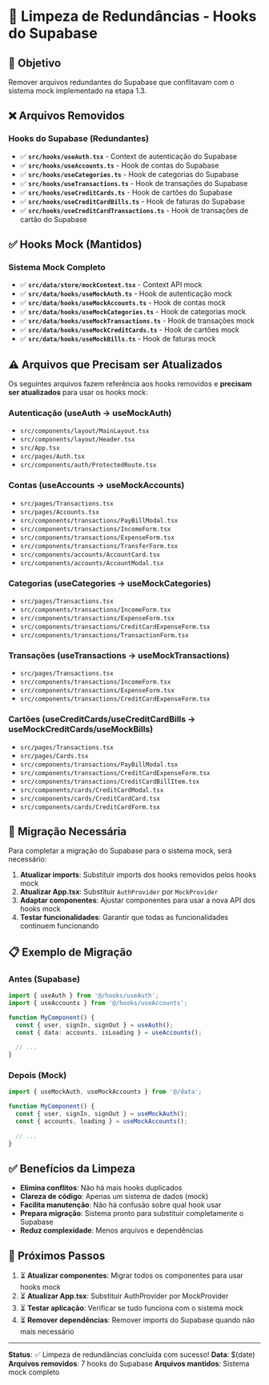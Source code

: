 # 🧹 Limpeza de Redundâncias - Hooks do Supabase

## 🎯 Objetivo

Remover arquivos redundantes do Supabase que conflitavam com o sistema mock implementado na etapa 1.3.

## ❌ Arquivos Removidos

### Hooks do Supabase (Redundantes)
- ✅ **`src/hooks/useAuth.tsx`** - Context de autenticação do Supabase
- ✅ **`src/hooks/useAccounts.ts`** - Hook de contas do Supabase  
- ✅ **`src/hooks/useCategories.ts`** - Hook de categorias do Supabase
- ✅ **`src/hooks/useTransactions.ts`** - Hook de transações do Supabase
- ✅ **`src/hooks/useCreditCards.ts`** - Hook de cartões do Supabase
- ✅ **`src/hooks/useCreditCardBills.ts`** - Hook de faturas do Supabase
- ✅ **`src/hooks/useCreditCardTransactions.ts`** - Hook de transações de cartão do Supabase

## ✅ Hooks Mock (Mantidos)

### Sistema Mock Completo
- ✅ **`src/data/store/mockContext.tsx`** - Context API mock
- ✅ **`src/data/hooks/useMockAuth.ts`** - Hook de autenticação mock
- ✅ **`src/data/hooks/useMockAccounts.ts`** - Hook de contas mock
- ✅ **`src/data/hooks/useMockCategories.ts`** - Hook de categorias mock
- ✅ **`src/data/hooks/useMockTransactions.ts`** - Hook de transações mock
- ✅ **`src/data/hooks/useMockCreditCards.ts`** - Hook de cartões mock
- ✅ **`src/data/hooks/useMockBills.ts`** - Hook de faturas mock

## ⚠️ Arquivos que Precisam ser Atualizados

Os seguintes arquivos fazem referência aos hooks removidos e **precisam ser atualizados** para usar os hooks mock:

### Autenticação (useAuth → useMockAuth)
- `src/components/layout/MainLayout.tsx`
- `src/components/layout/Header.tsx`
- `src/App.tsx`
- `src/pages/Auth.tsx`
- `src/components/auth/ProtectedRoute.tsx`

### Contas (useAccounts → useMockAccounts)
- `src/pages/Transactions.tsx`
- `src/pages/Accounts.tsx`
- `src/components/transactions/PayBillModal.tsx`
- `src/components/transactions/IncomeForm.tsx`
- `src/components/transactions/ExpenseForm.tsx`
- `src/components/transactions/TransferForm.tsx`
- `src/components/accounts/AccountCard.tsx`
- `src/components/accounts/AccountModal.tsx`

### Categorias (useCategories → useMockCategories)
- `src/pages/Transactions.tsx`
- `src/components/transactions/IncomeForm.tsx`
- `src/components/transactions/ExpenseForm.tsx`
- `src/components/transactions/CreditCardExpenseForm.tsx`
- `src/components/transactions/TransactionForm.tsx`

### Transações (useTransactions → useMockTransactions)
- `src/pages/Transactions.tsx`
- `src/components/transactions/IncomeForm.tsx`
- `src/components/transactions/ExpenseForm.tsx`
- `src/components/transactions/CreditCardExpenseForm.tsx`

### Cartões (useCreditCards/useCreditCardBills → useMockCreditCards/useMockBills)
- `src/pages/Transactions.tsx`
- `src/pages/Cards.tsx`
- `src/components/transactions/PayBillModal.tsx`
- `src/components/transactions/CreditCardExpenseForm.tsx`
- `src/components/transactions/CreditCardBillItem.tsx`
- `src/components/cards/CreditCardModal.tsx`
- `src/components/cards/CreditCardCard.tsx`
- `src/components/cards/CreditCardForm.tsx`

## 🔄 Migração Necessária

Para completar a migração do Supabase para o sistema mock, será necessário:

1. **Atualizar imports**: Substituir imports dos hooks removidos pelos hooks mock
2. **Atualizar App.tsx**: Substituir `AuthProvider` por `MockProvider`
3. **Adaptar componentes**: Ajustar componentes para usar a nova API dos hooks mock
4. **Testar funcionalidades**: Garantir que todas as funcionalidades continuem funcionando

## 📋 Exemplo de Migração

### Antes (Supabase)
```typescript
import { useAuth } from '@/hooks/useAuth';
import { useAccounts } from '@/hooks/useAccounts';

function MyComponent() {
  const { user, signIn, signOut } = useAuth();
  const { data: accounts, isLoading } = useAccounts();
  
  // ...
}
```

### Depois (Mock)
```typescript
import { useMockAuth, useMockAccounts } from '@/data';

function MyComponent() {
  const { user, signIn, signOut } = useMockAuth();
  const { accounts, loading } = useMockAccounts();
  
  // ...
}
```

## ✅ Benefícios da Limpeza

- **Elimina conflitos**: Não há mais hooks duplicados
- **Clareza de código**: Apenas um sistema de dados (mock)
- **Facilita manutenção**: Não há confusão sobre qual hook usar
- **Prepara migração**: Sistema pronto para substituir completamente o Supabase
- **Reduz complexidade**: Menos arquivos e dependências

## 🎯 Próximos Passos

1. ⏳ **Atualizar componentes**: Migrar todos os componentes para usar hooks mock
2. ⏳ **Atualizar App.tsx**: Substituir AuthProvider por MockProvider  
3. ⏳ **Testar aplicação**: Verificar se tudo funciona com o sistema mock
4. ⏳ **Remover dependências**: Remover imports do Supabase quando não mais necessário

---

**Status**: ✅ Limpeza de redundâncias concluída com sucesso!
**Data**: $(date)
**Arquivos removidos**: 7 hooks do Supabase
**Arquivos mantidos**: Sistema mock completo
